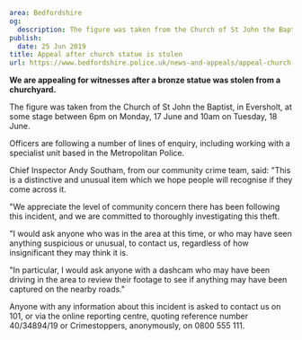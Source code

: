 ```yaml
area: Bedfordshire
og:
  description: The figure was taken from the Church of St John the Baptist in Eversholt.
publish:
  date: 25 Jun 2019
title: Appeal after church statue is stolen
url: https://www.bedfordshire.police.uk/news-and-appeals/appeal-church-statue-stolen-jun2019
```

**We are appealing for witnesses after a bronze statue was stolen from a churchyard.**

The figure was taken from the Church of St John the Baptist, in Eversholt, at some stage between 6pm on Monday, 17 June and 10am on Tuesday, 18 June.

Officers are following a number of lines of enquiry, including working with a specialist unit based in the Metropolitan Police.

Chief Inspector Andy Southam, from our community crime team, said: "This is a distinctive and unusual item which we hope people will recognise if they come across it.

"We appreciate the level of community concern there has been following this incident, and we are committed to thoroughly investigating this theft.

"I would ask anyone who was in the area at this time, or who may have seen anything suspicious or unusual, to contact us, regardless of how insignificant they may think it is.

"In particular, I would ask anyone with a dashcam who may have been driving in the area to review their footage to see if anything may have been captured on the nearby roads."

Anyone with any information about this incident is asked to contact us on 101, or via the online reporting centre, quoting reference number 40/34894/19 or Crimestoppers, anonymously, on 0800 555 111.
